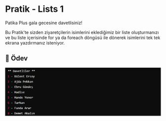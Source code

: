 # Pratik - Lists 1

Patika Plus gala gecesine davetlisiniz!

Bu Pratik'te sizden ziyaretçilerin isimlerini eklediğimiz bir liste oluşturmanızı ve bu liste içerisinde for ya da foreach döngüsü ile dönerek isimlerini tek tek ekrana yazdırmanız isteniyor.

## 📝 Ödev

![Pratik - Lists 1](Pratik-Lists-1.png)
